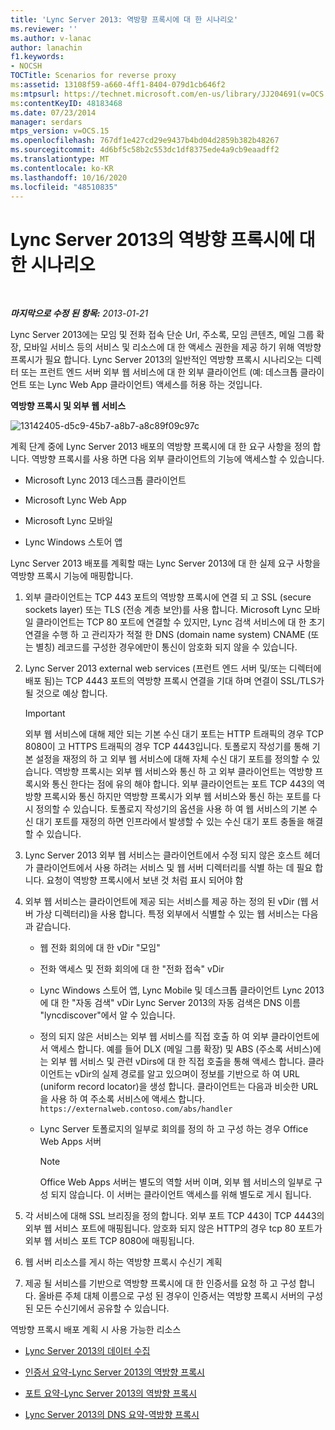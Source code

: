 ```yaml
---
title: 'Lync Server 2013: 역방향 프록시에 대 한 시나리오'
ms.reviewer: ''
ms.author: v-lanac
author: lanachin
f1.keywords:
- NOCSH
TOCTitle: Scenarios for reverse proxy
ms:assetid: 13108f59-a660-4ff1-8404-079d1cb646f2
ms:mtpsurl: https://technet.microsoft.com/en-us/library/JJ204691(v=OCS.15)
ms:contentKeyID: 48183468
ms.date: 07/23/2014
manager: serdars
mtps_version: v=OCS.15
ms.openlocfilehash: 767df1e427cd29e9437b4bd04d2859b382b48267
ms.sourcegitcommit: 4d6bf5c58b2c553dc1df8375ede4a9cb9eaadff2
ms.translationtype: MT
ms.contentlocale: ko-KR
ms.lasthandoff: 10/16/2020
ms.locfileid: "48510835"
---
```

# <a name="scenarios-for-reverse-proxy-in-lync-server-2013"></a>Lync Server 2013의 역방향 프록시에 대 한 시나리오

<div data-xmlns="http://www.w3.org/1999/xhtml">

<div class="topic" data-xmlns="http://www.w3.org/1999/xhtml" data-msxsl="urn:schemas-microsoft-com:xslt" data-cs="https://msdn.microsoft.com/">

<div data-asp="https://msdn2.microsoft.com/asp">



</div>

<div id="mainSection">

<div id="mainBody">

<span> </span>

_**마지막으로 수정 된 항목:** 2013-01-21_

Lync Server 2013에는 모임 및 전화 접속 단순 Url, 주소록, 모임 콘텐츠, 메일 그룹 확장, 모바일 서비스 등의 서비스 및 리소스에 대 한 액세스 권한을 제공 하기 위해 역방향 프록시가 필요 합니다. Lync Server 2013의 일반적인 역방향 프록시 시나리오는 디렉터 또는 프런트 엔드 서버 외부 웹 서비스에 대 한 외부 클라이언트 (예: 데스크톱 클라이언트 또는 Lync Web App 클라이언트) 액세스를 허용 하는 것입니다.

**역방향 프록시 및 외부 웹 서비스**

![13142405-d5c9-45b7-a8b7-a8c89f09c97c](images/JJ204932.13142405-d5c9-45b7-a8b7-a8c89f09c97c(OCS.15).jpg "13142405-d5c9-45b7-a8b7-a8c89f09c97c")

계획 단계 중에 Lync Server 2013 배포의 역방향 프록시에 대 한 요구 사항을 정의 합니다. 역방향 프록시를 사용 하면 다음 외부 클라이언트의 기능에 액세스할 수 있습니다.

  - Microsoft Lync 2013 데스크톱 클라이언트

  - Microsoft Lync Web App

  - Microsoft Lync 모바일

  - Lync Windows 스토어 앱

Lync Server 2013 배포를 계획할 때는 Lync Server 2013에 대 한 실제 요구 사항을 역방향 프록시 기능에 매핑합니다.

1.  외부 클라이언트는 TCP 443 포트의 역방향 프록시에 연결 되 고 SSL (secure sockets layer) 또는 TLS (전송 계층 보안)를 사용 합니다. Microsoft Lync 모바일 클라이언트는 TCP 80 포트에 연결할 수 있지만, Lync 검색 서비스에 대 한 초기 연결을 수행 하 고 관리자가 적절 한 DNS (domain name system) CNAME (또는 별칭) 레코드를 구성한 경우에만이 통신이 암호화 되지 않을 수 있습니다.

2.  Lync Server 2013 external web services (프런트 엔드 서버 및/또는 디렉터에 배포 됨)는 TCP 4443 포트의 역방향 프록시 연결을 기대 하며 연결이 SSL/TLS가 될 것으로 예상 합니다.
    
    <div>
    

    > [!IMPORTANT]  
    > 외부 웹 서비스에 대해 제안 되는 기본 수신 대기 포트는 HTTP 트래픽의 경우 TCP 8080이 고 HTTPS 트래픽의 경우 TCP 4443입니다. 토폴로지 작성기를 통해 기본 설정을 재정의 하 고 외부 웹 서비스에 대해 자체 수신 대기 포트를 정의할 수 있습니다. 역방향 프록시는 외부 웹 서비스와 통신 하 고 외부 클라이언트는 역방향 프록시와 통신 한다는 점에 유의 해야 합니다. 외부 클라이언트는 포트 TCP 443의 역방향 프록시와 통신 하지만 역방향 프록시가 외부 웹 서비스와 통신 하는 포트를 다시 정의할 수 있습니다. 토폴로지 작성기의 옵션을 사용 하 여 웹 서비스의 기본 수신 대기 포트를 재정의 하면 인프라에서 발생할 수 있는 수신 대기 포트 충돌을 해결할 수 있습니다.

    
    </div>

3.  Lync Server 2013 외부 웹 서비스는 클라이언트에서 수정 되지 않은 호스트 헤더가 클라이언트에서 사용 하려는 서비스 및 웹 서버 디렉터리를 식별 하는 데 필요 합니다. 요청이 역방향 프록시에서 보낸 것 처럼 표시 되어야 함

4.  외부 웹 서비스는 클라이언트에 제공 되는 서비스를 제공 하는 정의 된 vDir (웹 서버 가상 디렉터리)을 사용 합니다. 특정 외부에서 식별할 수 있는 웹 서비스는 다음과 같습니다.
    
      - 웹 전화 회의에 대 한 vDir "모임"
    
      - 전화 액세스 및 전화 회의에 대 한 "전화 접속" vDir
    
      - Lync Windows 스토어 앱, Lync Mobile 및 데스크톱 클라이언트 Lync 2013에 대 한 "자동 검색" vDir Lync Server 2013의 자동 검색은 DNS 이름 "lyncdiscover"에서 알 수 있습니다.
    
      - 정의 되지 않은 서비스는 외부 웹 서비스를 직접 호출 하 여 외부 클라이언트에서 액세스 합니다. 예를 들어 DLX (메일 그룹 확장) 및 ABS (주소록 서비스)에는 외부 웹 서비스 및 관련 vDirs에 대 한 직접 호출을 통해 액세스 합니다. 클라이언트는 vDir의 실제 경로를 알고 있으며이 정보를 기반으로 하 여 URL (uniform record locator)을 생성 합니다. 클라이언트는 다음과 비슷한 URL을 사용 하 여 주소록 서비스에 액세스 합니다. `https://externalweb.contoso.com/abs/handler`
    
      - Lync Server 토폴로지의 일부로 회의를 정의 하 고 구성 하는 경우 Office Web Apps 서버
        
        <div>
        

        > [!NOTE]  
        > Office Web Apps 서버는 별도의 역할 서버 이며, 외부 웹 서비스의 일부로 구성 되지 않습니다. 이 서버는 클라이언트 액세스를 위해 별도로 게시 됩니다.

        
        </div>

5.  각 서비스에 대해 SSL 브리징을 정의 합니다. 외부 포트 TCP 443이 TCP 4443의 외부 웹 서비스 포트에 매핑됩니다. 암호화 되지 않은 HTTP의 경우 tcp 80 포트가 외부 웹 서비스 포트 TCP 8080에 매핑됩니다.

6.  웹 서버 리소스를 게시 하는 역방향 프록시 수신기 계획

7.  제공 될 서비스를 기반으로 역방향 프록시에 대 한 인증서를 요청 하 고 구성 합니다. 올바른 주체 대체 이름으로 구성 된 경우이 인증서는 역방향 프록시 서버의 구성 된 모든 수신기에서 공유할 수 있습니다.

역방향 프록시 배포 계획 시 사용 가능한 리소스

  - [Lync Server 2013의 데이터 수집](lync-server-2013-data-collection.md)

  - [인증서 요약-Lync Server 2013의 역방향 프록시](lync-server-2013-certificate-summary-reverse-proxy.md)

  - [포트 요약-Lync Server 2013의 역방향 프록시](lync-server-2013-port-summary-reverse-proxy.md)

  - [Lync Server 2013의 DNS 요약-역방향 프록시](lync-server-2013-dns-summary-reverse-proxy.md)

</div>

<span> </span>

</div>

</div>

</div>

